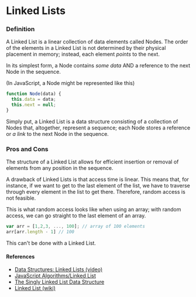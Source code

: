 # Linked Lists

### Definition

A Linked List is a linear collection of data elements called Nodes. The order of the elements in a Linked List is not determined by their physical placement in memory; instead, each element _points_ to the next.

In its simplest form, a Node contains _some data_ AND a reference to the next Node in the sequence.

(In JavaScript, a Node might be represented like this)
```js
function Node(data) {
  this.data = data;
  this.next = null;
}
```

Simply put, a Linked List is a data structure consisting of a collection of Nodes that, altogether, represent a sequence; each Node stores a reference or _a link_ to the next Node in the sequence.

### Pros and Cons
The structure of a Linked List allows for efficient insertion or removal of elements from any position in the sequence.

A drawback of Linked Lists is that access time is linear. This means that, for instance, if we want to get to the last element of the list, we have to traverse through every element in the list to get there. Therefore, random access is not feasible.

This is what random access looks like when using an array; with random access, we can go straight to the last element of an array.
```js
var arr = [1,2,3, ..., 100]; // array of 100 elements
arr[arr.length - 1] // 100
```

This can't be done with a Linked List.

#### References

- [Data Structures: Linked Lists (video)][video]
- [JavaScript Algorithms/Linked List][github]
- [The Singly Linked List Data Structure][blog]
- [Linked List (wiki)][wiki]

[video]: https://www.youtube.com/watch?v=njTh_OwMljA&index=2&t=1s&list=PLLXdhg_r2hKA7DPDsunoDZ-Z769jWn4R8
[github]: https://github.com/trekhleb/javascript-algorithms/tree/master/src/data-structures/linked-list#linked-list
[blog]: http://blog.benoitvallon.com/data-structures-in-javascript/the-singly-linked-list-data-structure/
[wiki]: https://en.wikipedia.org/wiki/Linked_list